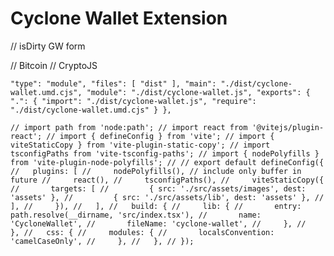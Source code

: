# Cyclone Wallet Extension

// isDirty GW form


// Bitcoin
// CryptoJS


`
"type": "module",
"files": [
"dist"
],
"main": "./dist/cyclone-wallet.umd.cjs",
"module": "./dist/cyclone-wallet.js",
"exports": {
".": {
"import": "./dist/cyclone-wallet.js",
"require": "./dist/cyclone-wallet.umd.cjs"
}
},
`

`
// import path from 'node:path';
// import react from '@vitejs/plugin-react';
// import { defineConfig } from 'vite';
// import { viteStaticCopy } from 'vite-plugin-static-copy';
// import tsconfigPaths from 'vite-tsconfig-paths';
// import { nodePolyfills } from 'vite-plugin-node-polyfills';
//
// export default defineConfig({
//   plugins: [
//     nodePolyfills(), // include only buffer in future
//     react(),
//     tsconfigPaths(),
//     viteStaticCopy({
//       targets: [
//         { src: './src/assets/images', dest: 'assets' },
//         { src: './src/assets/lib', dest: 'assets' },
//       ],
//     }),
//   ],
//   build: {
//     lib: {
//       entry: path.resolve(__dirname, 'src/index.tsx'),
//       name: 'CycloneWallet',
//       fileName: 'cyclone-wallet',
//     },
//   },
//   css: {
//     modules: {
//       localsConvention: 'camelCaseOnly',
//     },
//   },
// });
`
